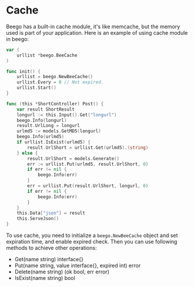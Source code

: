 # Cache

Beego has a built-in cache module, it's like memcache, but the memory used is part of your application. Here is an example of using cache module in beego:

```go
var (
	urllist *beego.BeeCache
)

func init() {
	urllist = beego.NewBeeCache()
	urllist.Every = 0 // Not expired.
	urllist.Start()
}

func (this *ShortController) Post() {
	var result ShortResult
	longurl := this.Input().Get("longurl")
	beego.Info(longurl)
	result.UrlLong = longurl
	urlmd5 := models.GetMD5(longurl)
	beego.Info(urlmd5)
	if urllist.IsExist(urlmd5) {
		result.UrlShort = urllist.Get(urlmd5).(string)
	} else {
		result.UrlShort = models.Generate()
		err := urllist.Put(urlmd5, result.UrlShort, 0)
		if err != nil {
			beego.Info(err)
		}
		err = urllist.Put(result.UrlShort, longurl, 0)
		if err != nil {
			beego.Info(err)
		}
	}
	this.Data["json"] = result
	this.ServeJson()
}
```

To use cache, you need to initialize a `beego.NewBeeCache` object and set expiration time, and enable expired check. Then you can use following methods to achieve other operations:

- Get(name string) interface{}
- Put(name string, value interface{}, expired int) error
- Delete(name string) (ok bool, err error)
- IsExist(name string) bool
